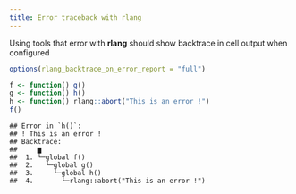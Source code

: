 ```yaml
---
title: Error traceback with rlang
---
```


Using tools that error with **rlang** should show backtrace in cell output when configured


``` r
options(rlang_backtrace_on_error_report = "full")
```


``` r
f <- function() g()
g <- function() h()
h <- function() rlang::abort("This is an error !")
f()
```

```
## Error in `h()`:
## ! This is an error !
## Backtrace:
##     ▆
##  1. └─global f()
##  2.   └─global g()
##  3.     └─global h()
##  4.       └─rlang::abort("This is an error !")
```
